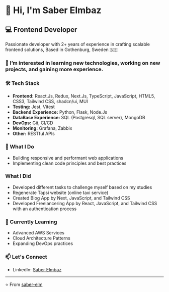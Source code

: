 # 👋 Hi, I'm Saber Elmbaz

## 💻 Frontend Developer

Passionate developer with 2+ years of experience in crafting scalable frontend solutions, Based in Gothenburg, Sweden 🇸🇪

### 👀 I’m interested in learning new technologies, working on new projects, and gaining more experience.
  
### 🛠️ Tech Stack
- **Frontend:** React.Js, Redux, Next.Js, TypeScript, JavaScript, HTML5, CSS3, Tailwind CSS, shadcn/ui, MUI
- **Testing:** Jest, Vitest
- **Backend Experience:** Python, Flask, Node.Js
- **DataBase Experience:** SQL (Postgresql, SQL server), MongoDB
- **DevOps:** Git, CI/CD
- **Monitoring:** Grafana, Zabbix
- **Other:** RESTful APIs

### 🚀 What I Do
- Building responsive and performant web applications
- Implementing clean code principles and best practices

### What I Did
- Developed different tasks to challenge myself based on my studies
- Regenerate Tapsi website (online taxi service)
- Created Blog App by Next, JavaScript, and Tailwind CSS
- Developed Freelancering App by React, JavaScript, and Tailwind CSS with an authentication process

### 🌱 Currently Learning
- Advanced AWS Services
- Cloud Architecture Patterns
- Expanding DevOps practices

### 📫 Let's Connect
- LinkedIn: [Saber Elmbaz](https://linkedin.com/in/saber-elmbaz)

---
⭐️ From [saber-elm](https://github.com/saber-elm)

<!---
saber-elm/saber-elm is a ✨ special ✨ repository because its `README.md` (this file) appears on your GitHub profile.
You can click the Preview link to take a look at your changes.
--->
